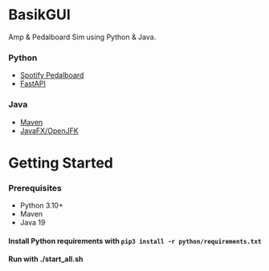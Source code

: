 # BasikGUI
Amp &amp; Pedalboard Sim using Python &amp; Java.
### Python
- [Spotify Pedalboard](https://github.com/spotify/pedalboard)
- [FastAPI](https://github.com/tiangolo/fastapi)
### Java
- [Maven](https://maven.apache.org/)
- [JavaFX/OpenJFK](https://openjfx.io/)
# Getting Started
### Prerequisites
- Python 3.10+
- Maven
- Java 19
#### Install Python requirements with `pip3 install -r python/requirements.txt`
#### Run with ./start_all.sh
